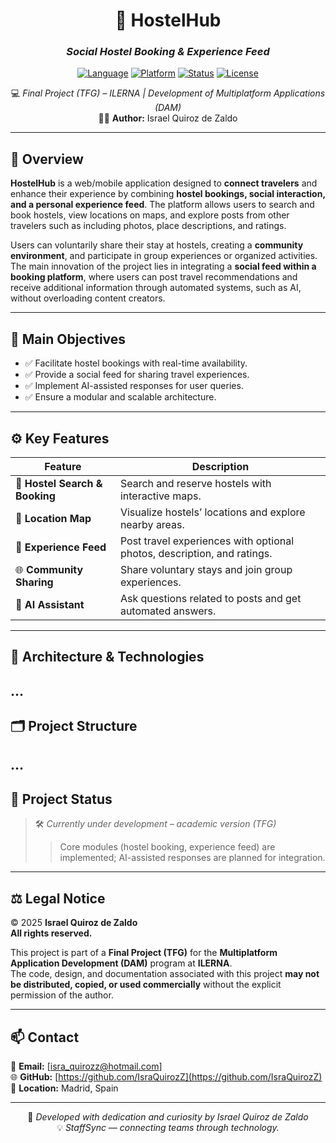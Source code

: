 <div align="center">

# 🏨 **HostelHub**  
### *Social Hostel Booking & Experience Feed*

[![Language](https://img.shields.io/badge/Language-Web-blueviolet)]()
[![Platform](https://img.shields.io/badge/Platform-Web-green?logo=html5)]()
[![Status](https://img.shields.io/badge/Status-In%20Progress-yellow)]()
[![License](https://img.shields.io/badge/License-All%20Rights%20Reserved-red)]()

💻 *Final Project (TFG) – ILERNA | Development of Multiplatform Applications (DAM)*  
👨‍💻 **Author:** Israel Quiroz de Zaldo  

</div>

---

## 🧠 **Overview**

**HostelHub** is a web/mobile application designed to **connect travelers** and enhance their experience by combining **hostel bookings, social interaction, and a personal experience feed**. The platform allows users to search and book hostels, view locations on maps, and explore posts from other travelers such as including photos, place descriptions, and ratings.  

Users can voluntarily share their stay at hostels, creating a **community environment**, and participate in group experiences or organized activities. The main innovation of the project lies in integrating a **social feed within a booking platform**, where users can post travel recommendations and receive additional information through automated systems, such as AI, without overloading content creators.  

---

## 🎯 **Main Objectives**

- ✅ Facilitate hostel bookings with real-time availability.  
- ✅ Provide a social feed for sharing travel experiences.  
- ✅ Implement AI-assisted responses for user queries.  
- ✅ Ensure a modular and scalable architecture.  

---

## ⚙️ **Key Features**

| Feature | Description |
|---------|-------------|
| 🏨 **Hostel Search & Booking** | Search and reserve hostels with interactive maps. |
| 📍 **Location Map** | Visualize hostels’ locations and explore nearby areas. |
| 📝 **Experience Feed** | Post travel experiences with optional photos, description, and ratings. |
| 🌐 **Community Sharing** | Share voluntary stays and join group experiences. |
| 🤖 **AI Assistant** | Ask questions related to posts and get automated answers. |

---

## 🧩 **Architecture & Technologies**

## ...

## 🗂️ **Project Structure**

## ...

## 🚧 **Project Status**

> 🛠️ _Currently under development – academic version (TFG)_
> > Core modules (hostel booking, experience feed) are implemented; AI-assisted responses are planned for integration.

---

## ⚖️ **Legal Notice**

© 2025 **Israel Quiroz de Zaldo**  
**All rights reserved.**

This project is part of a **Final Project (TFG)** for the **Multiplatform Application Development (DAM)** program at **ILERNA**.  
The code, design, and documentation associated with this project **may not be distributed, copied, or used commercially** without the explicit permission of the author.

---

## 📫 **Contact**

📧 **Email:** [isra_quirozz@hotmail.com]  
🌐 **GitHub:** [https://github.com/IsraQuirozZ](https://github.com/IsraQuirozZ)
📍 **Location:** Madrid, Spain

---

<div align="center">
  
🧠 *Developed with dedication and curiosity by Israel Quiroz de Zaldo*  
💡 *StaffSync — connecting teams through technology.*

</div>
